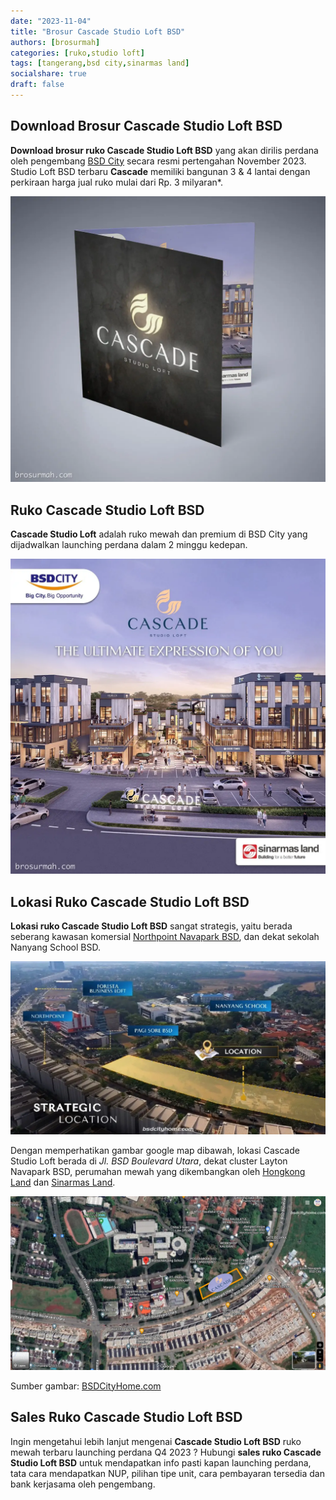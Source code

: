 ```yaml
---
date: "2023-11-04"
title: "Brosur Cascade Studio Loft BSD"
authors: [brosurmah]
categories: [ruko,studio loft]
tags: [tangerang,bsd city,sinarmas land]
socialshare: true
draft: false
---
```


## Download Brosur Cascade Studio Loft BSD
**Download brosur ruko Cascade Studio Loft BSD** yang akan dirilis perdana oleh pengembang [BSD City](https://bsdcity.com#?) secara resmi pertengahan November 2023. Studio Loft BSD terbaru **Cascade** memiliki bangunan 3 & 4 lantai dengan perkiraan harga jual ruko mulai dari Rp. 3 milyaran*.

![brosur cascade studio loft bsd](brosur-cascade-studio-loft-bsd.webp)

## Ruko Cascade Studio Loft BSD
**Cascade Studio Loft** adalah ruko mewah dan premium di BSD City yang dijadwalkan launching perdana dalam 2 minggu kedepan.

![cascade studio loft bsd](cascade-studio-loft-bsd.webp)

## Lokasi Ruko Cascade Studio Loft BSD
**Lokasi ruko Cascade Studio Loft BSD** sangat strategis, yaitu berada seberang kawasan komersial [Northpoint Navapark BSD](https://bsdcityhome.com/project/north-point-at-navapark-bsd/#?), dan dekat sekolah Nanyang School BSD.

![lokasi cascade studio loft bsd](lokasi-cascade-studio-loft.webp)

Dengan memperhatikan gambar google map dibawah, lokasi Cascade Studio Loft berada di *Jl. BSD Boulevard Utara*, dekat cluster Layton Navapark BSD, perumahan mewah yang dikembangkan oleh [Hongkong Land](https://www.hkland.com#?) dan [Sinarmas Land](https://sinarmasland.com#?).

![google map cascade studio loft bsd](google-map-cascade-studio-loft-bsd.webp)

Sumber gambar: [BSDCityHome.com](https://bsdcityhome.com/project/cascade-studio-loft-bsd/#?)

## Sales Ruko Cascade Studio Loft BSD
Ingin mengetahui lebih lanjut mengenai **Cascade Studio Loft BSD** ruko mewah terbaru launching perdana Q4 2023 ? Hubungi **sales ruko Cascade Studio Loft BSD** untuk mendapatkan info pasti kapan launching perdana, tata cara mendapatkan NUP, pilihan tipe unit, cara pembayaran tersedia dan bank kerjasama oleh pengembang.
